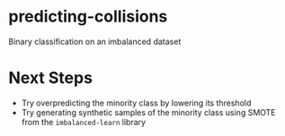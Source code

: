 # predicting-collisions
Binary classification on an imbalanced dataset

# Next Steps 
- Try overpredicting the minority class by lowering its threshold
- Try generating synthetic samples of the minority class using SMOTE from the `imbalanced-learn` library

